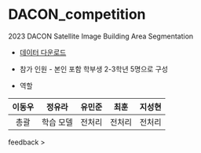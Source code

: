 # DACON_competition
2023 DACON Satellite Image Building Area Segmentation


- [데이터 다운로드](https://dacon.io/competitions/official/236092/overview/description)


- 참가 인원 - 본인 포함 학부생 2-3학년 5명으로 구성


- 역할


|이동우|정유라|유민준|최훈|지성현|
|:---:|:---:|:---:|:---:|:---:|
|총괄|학습 모델|전처리|전처리|전처리|




feedback >
